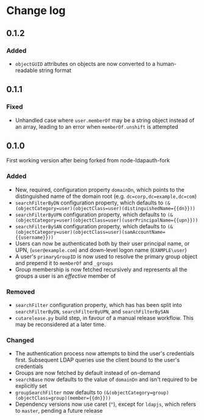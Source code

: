 # Change log

## 0.1.2
### Added
- `objectGUID` attributes on objects are now converted to a human-readable
  string format

## 0.1.1
### Fixed
- Unhandled case where `user.memberOf` may be a string object instead of an
  array, leading to an error when `memberOf.unshift` is attempted

## 0.1.0
First working version after being forked from node-ldapauth-fork

### Added
- New, required, configuration property `domainDn`, which points to the
  distinguished name of the domain root (e.g. `dc=corp,dc=example,dc=com`)
- `searchFilterByDN` configuration property, which defaults to
  `(&(objectCategory=user)(objectClass=user)(distinguishedName={{dn}}))`
- `searchFilterByUPN` configuration property, which defaults to
  `(&(objectCategory=user)(objectClass=user)(userPrincipalName={{upn}}))`
- `searchFilterBySAN` configuration property, which defaults to
  `(&(objectCategory=user)(objectClass=user)(samAccountName={{username}}))`
- Users can now be authenticated both by their user principal name, or UPN,
  (`user@example.com`) and down-level logon name (`EXAMPLE\user`)
- A user's `primaryGroupID` is now used to resolve the primary group object and
  prepend it to `memberOf` and `_groups`
- Group membership is now fetched recursively and represents all the groups a
  user is an _effective_ member of

### Removed
- `searchFilter` configuration property, which has has been split into
  `searchFilterByDN`, `searchFilterByUPN`, and `searchFilterBySAN`
- `cutarelease.py` build step, in favour of a manual release workflow. This may
  be reconsidered at a later time.

### Changed
- The authentication process now attempts to bind the user's credentials first.
  Subsequent LDAP queries use the client bound to the user's credentials
- Groups are now fetched by default instead of on-demand
- `searchBase` now defaults to the value of `domainDn` and isn't required to be
  explicitly set
- `groupSearchFilter` now defaults to
  `(&(objectCategory=group)(objectClass=group)(member={{dn}}))`
- Dependency versions now use caret (`^`), except for `ldapjs`, which refers to
  `master`, pending a future release
